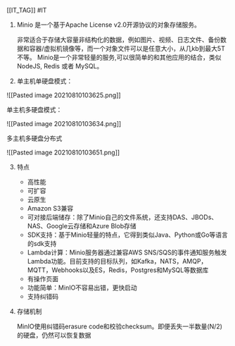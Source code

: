 [[IT_TAG]] #IT 

1. Minio 是一个基于Apache License v2.0开源协议的对象存储服务。

   非常适合于存储大容量非结构化的数据，例如图片、视频、日志文件、备份数据和容器/虚拟机镜像等，而一个对象文件可以是任意大小，从几kb到最大5T不等。
    Minio是一个非常轻量的服务,可以很简单的和其他应用的结合，类似 NodeJS, Redis 或者 MySQL。

2. 单主机单硬盘模式：

![[Pasted image 20210810103625.png]]



单主机多硬盘模式：

![[Pasted image 20210810103634.png]]



多主机多硬盘分布式

![[Pasted image 20210810103651.png]]



3. 特点

   * 高性能
   * 可扩容
   * 云原生
   * Amazon S3兼容
   * 可对接后端储存：除了Minio自己的文件系统，还支持DAS、JBODs、NAS、Google云存储和Azure Blob存储
   * SDK支持：基于Minio轻量的特点，它得到类似Java、Python或Go等语言的sdk支持
   * Lambda计算：Minio服务器通过兼容AWS SNS/SQS的事件通知服务触发Lambda功能。目前支持的目标队列，如Kafka，NATS，AMQP，MQTT，Webhooks以及ES，Redis，Postgres和MySQL等数据库
   * 有操作页面
   * 功能简单：MinIO不容易出错，更快启动
   * 支持纠错码

4. 存储机制

   MinIO使用纠错码erasure code和校验checksum。即便丢失一半数量(N/2)的硬盘，仍然可以恢复数据





